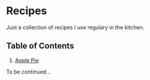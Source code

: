 # Recipes

Just a collection of recipes I use regulary in the kitchen.

## Table of Contents

1. [Apple Pie](./ApplePie.md)

To be continued...